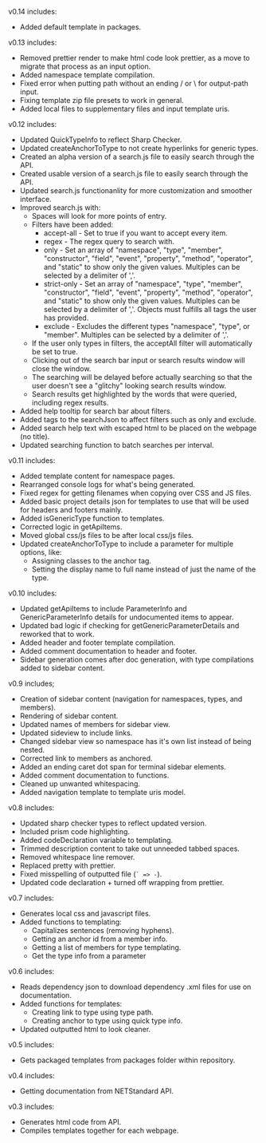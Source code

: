 
v0.14 includes:
* Added default template in packages.

v0.13 includes:
* Removed prettier render to make html code look prettier, as a move to migrate that process as an input option.
* Added namespace template compilation.
* Fixed error when putting path without an ending / or \ for output-path input.
* Fixing template zip file presets to work in general.
* Added local files to supplementary files and input template uris.

v0.12 includes:
* Updated QuickTypeInfo to reflect Sharp Checker.
* Updated createAnchorToType to not create hyperlinks for generic types.
* Created an alpha version of a search.js file to easily search through the API.
* Created usable version of a search.js file to easily search through the API.
* Updated search.js functionanlity for more customization and smoother interface.
* Improved search.js with:
  * Spaces will look for more points of entry.
  * Filters have been added:
    * accept-all - Set to true if you want to accept every item.
    * regex - The regex query to search with.
    * only - Set an array of "namespace", "type", "member", "constructor", "field", "event", "property", "method", "operator", and "static" to show only the given values. Multiples can be selected by a delimiter of ','.
    * strict-only - Set an array of "namespace", "type", "member", "constructor", "field", "event", "property", "method", "operator", and "static" to show only the given values. Multiples can be selected by a delimiter of ','. Objects must fulfills all tags the user has provided.
    * exclude - Excludes the different types "namespace", "type", or "member". Multiples can be selected by a delimiter of ','.
  * If the user only types in filters, the acceptAll filter will automatically be set to true.
  * Clicking out of the search bar input or search results window will close the window.
  * The searching will be delayed before actually searching so that the user doesn't see a "glitchy" looking search results window.
  * Search results get highlighted by the words that were queried, including regex results.
* Added help tooltip for search bar about filters.
* Added tags to the searchJson to affect filters such as only and exclude.
* Added search help text with escaped html to be placed on the webpage (no title).
* Updated searching function to batch searches per interval.

v0.11 includes:
* Added template content for namespace pages.
* Rearranged console logs for what's being generated.
* Fixed regex for getting filenames when copying over CSS and JS files.
* Added basic project details json for templates to use that will be used for headers and footers mainly.
* Added isGenericType function to templates.
* Corrected logic in getApiItems.
* Moved global css/js files to be after local css/js files.
* Updated createAnchorToType to include a parameter for multiple options, like:
  * Assigning classes to the anchor tag.
  * Setting the display name to full name instead of just the name of the type.

v0.10 includes:
* Updated getApiItems to include ParameterInfo and GenericParameterInfo details for undocumented items to appear.
* Updated bad logic if checking for getGenericParameterDetails and reworked that to work.
* Added header and footer template compilation.
* Added comment documentation to header and footer.
* Sidebar generation comes after doc generation, with type compilations added to sidebar content.

v0.9 includes;
* Creation of sidebar content (navigation for namespaces, types, and members).
* Rendering of sidebar content.
* Updated names of members for sidebar view.
* Updated sideview to include links.
* Changed sidebar view so namespace has it's own list instead of being nested.
* Corrected link to members as anchored.
* Added an ending caret dot span for terminal sidebar elements.
* Added comment documentation to functions.
* Cleaned up unwanted whitespacing.
* Added navigation template to template uris model.

v0.8 includes:
* Updated sharp checker types to reflect updated version.
* Included prism code highlighting.
* Added codeDeclaration variable to templating.
* Trimmed description content to take out unneeded tabbed spaces.
* Removed whitespace line remover.
* Replaced pretty with prettier.
* Fixed misspelling of outputted file (`` ` => - ``).
* Updated code declaration + turned off wrapping from prettier.

v0.7 includes:
* Generates local css and javascript files.
* Added functions to templating:
  * Capitalizes sentences (removing hyphens).
  * Getting an anchor id from a member info.
  * Getting a list of members for type templating.
  * Get the type info from a parameter

v0.6 includes:
* Reads dependency json to download dependency .xml files for use on documentation.
* Added functions for templates:
  * Creating link to type using type path.
  * Creating anchor to type using quick type info.
* Updated outputted html to look cleaner.

v0.5 includes:
* Gets packaged templates from packages folder within repository.

v0.4 includes:
* Getting documentation from NETStandard API.

v0.3 includes:
* Generates html code from API.
* Compiles templates together for each webpage.

